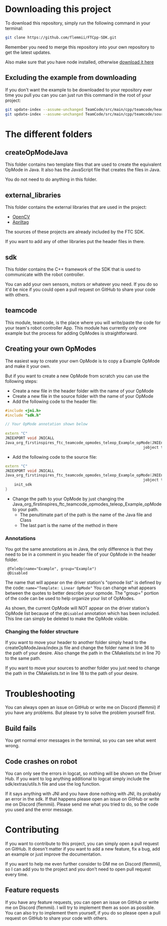 # Downloading this project

To download this repository, simply run the following command in your terminal:

```bash
git clone https://github.com/flemmii/FTCpp-SDK.git
```

Remember you need to merge this repository into your own repository to get the latest
updates.

Also make sure that you have node installed, otherwise [download it here](https://nodejs.org/en/download/prebuilt-installer)

## Excluding the example from downloading

If you don't want the example to be downloaded to your repository ever time you pull you can
you can just run this command in the root of your project:

```bash
git update-index --assume-unchanged TeamCode/src/main/cpp/teamcode/header/example.h
git update-index --assume-unchanged TeamCode/src/main/cpp/teamcode/sources/example.cpp
```

# The different folders

## createOpModeJava

This folder contains two template files that are used to create the equivalent OpMode in Java.
It also has the JavaScript file that creates the files in Java.

You do not need to do anything in this folder.

## external_libraries

This folder contains the external libraries that are used in the project:

- [OpenCV](https://github.com/opencv/opencv)
- [Apriltag](https://github.com/AprilRobotics/apriltag)

The sources of these projects are already included by the FTC SDK.

If you want to add any of other libraries put the header files in there.

## sdk

This folder contains the C++ framework of the SDK that is used to communicate with the
robot controller.

You can add your own sensors, motors or whatever you need. If you do so it'd be nice if you
could open a pull request on GitHub to share your code with others.

## teamcode

This module, teamcode, is the place where you will write/paste the code for your team's
robot controller App. This module has currently only one example but the
process for adding OpModes is straightforward.

## Creating your own OpModes

The easiest way to create your own OpMode is to copy a Example OpMode and make it your own.

But if you want to create a new OpMode from scratch you can use the following steps:

- Create a new file in the header folder with the name of your OpMode
- Create a new file in the source folder with the name of your OpMode
- Add the following code to the header file:

```cpp
#include <jni.h>
#include "sdk.h"

// Your OpMode annotation shown below
    
extern "C"
JNIEXPORT void JNICALL
Java_org_firstinspires_ftc_teamcode_opmodes_teleop_Example_opMode(JNIEnv *env,
                                                              jobject thiz);
```

- Add the following code to the source file:

```cpp
extern "C"
JNIEXPORT void JNICALL
Java_org_firstinspires_ftc_teamcode_opmodes_teleop_Example_opMode(JNIEnv *env,
                                                              jobject thiz) {
    init_sdk
}
```

- Change the path to your OpMode by just changing the
  Java_org_firstinspires_ftc_teamcode_opmodes_teleop_Example_opMode to your path.
    - The penultimate part of the path is the name of the Java file and Class
    - The last part is the name of the method in there

### Annotations

You got the same annotations as in Java, the only difference is that they need to be in a
comment in you header file of your OpMode in the header folder.

```
 @TeleOp(name="Example", group="Example")
 @Disabled
```

The name that will appear on the driver station's "opmode list" is defined by the code:
``name="Template: Linear OpMode"``
You can change what appears between the quotes to better describe your opmode.
The "group=" portion of the code can be used to help organize your list of OpModes.

As shown, the current OpMode will NOT appear on the driver station's OpMode list because of the
``@Disabled`` annotation which has been included.
This line can simply be deleted to make the OpMode visible.

### Changing the folder structure

If you want to move your header to another folder simply head to the createOpModeJava/index.js
file and change the folder name in line 36 to the path of your desire.
Also change the path in the CMakelists.txt in line 70 to the same path.

If you want to move your sources to another folder you just need to change the path in the
CMakelists.txt in line 18 to the path of your desire.

# Troubleshooting

You can always open an issue on GitHub or write me on Discord (flemmii) if you have any problems.
But please try to solve the problem yourself first.

## Build fails

You get normal error messages in the terminal, so you can see what went wrong.

## Code crashes on robot

You can only see the errors in logcat, so nothing will be shown on the Driver Hub.
If you want to log anything additional to logcat simply include the sdk/extras/utils.h file
and use the log function.

If it says anything with JNI and you have done nothing with JNI, its probably an error in the sdk.
If that happens please open an issue on GitHub or write me on Discord (flemmii).
Please send me what you tried to do, so the code you used and the error message.

# Contributing

If you want to contribute to this project, you can simply open a pull request on GitHub.
It doesn't matter if you want to add a new feature, fix a bug, add an example or just improve
the documentation.

If you want to help me even further consider to DM me on Discord (flemmii), so
I can add you to the project and you don't need to open pull request every time.

## Feature requests

If you have any feature requests, you can open an issue on GitHub or write me on Discord (flemmii).
I will try to implement them as soon as possible. You can also try to implement them yourself, if
you do so please open a pull request on GitHub to share your code with others.
